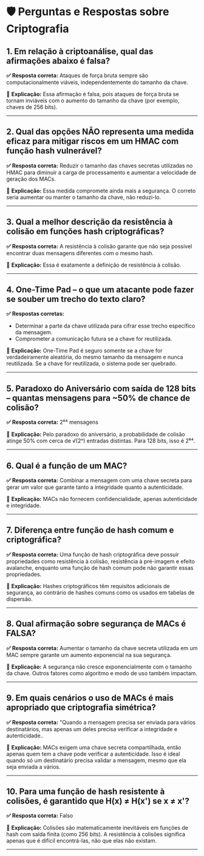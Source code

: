 # 🛡️ Perguntas e Respostas sobre Criptografia

## 1. Em relação à criptoanálise, qual das afirmações abaixo é falsa?

**✅  Resposta correta:** Ataques de força bruta sempre são computacionalmente viáveis, independentemente do tamanho da chave.

🔴 **Explicação:** Essa afirmação é falsa, pois ataques de força bruta se tornam inviáveis com o aumento do tamanho da chave (por exemplo, chaves de 256 bits).

---

## 2. Qual das opções NÃO representa uma medida eficaz para mitigar riscos em um HMAC com função hash vulnerável?

**✅  Resposta correta:** Reduzir o tamanho das chaves secretas utilizadas no HMAC para diminuir a carga de processamento e aumentar a velocidade de geração dos MACs.

🔴 **Explicação:** Essa medida compromete ainda mais a segurança. O correto seria aumentar ou manter o tamanho da chave, não reduzi-lo.

---

## 3. Qual a melhor descrição da resistência à colisão em funções hash criptográficas?

**✅ Resposta correta:** A resistência à colisão garante que não seja possível encontrar duas mensagens diferentes com o mesmo hash.

🔴 **Explicação:** Essa é exatamente a definição de resistência à colisão.

---

## 4. One-Time Pad – o que um atacante pode fazer se souber um trecho do texto claro?

**✅ Respostas corretas:**
- Determinar a parte da chave utilizada para cifrar esse trecho específico da mensagem.
- Comprometer a comunicação futura se a chave for reutilizada.

🔴 **Explicação:** One-Time Pad é seguro somente se a chave for verdadeiramente aleatória, do mesmo tamanho da mensagem e nunca reutilizada. Se a chave for reutilizada, o sistema pode ser quebrado.

---

## 5. Paradoxo do Aniversário com saída de 128 bits – quantas mensagens para ~50% de chance de colisão?

**✅ Resposta correta:** 2⁶⁴ mensagens

🔴 **Explicação:** Pelo paradoxo do aniversário, a probabilidade de colisão atinge 50% com cerca de √(2ⁿ) entradas distintas. Para 128 bits, isso é 2⁶⁴.

---

## 6. Qual é a função de um MAC?

**✅ Resposta correta:** Combinar a mensagem com uma chave secreta para gerar um valor que garante tanto a integridade quanto a autenticidade.

🔴 **Explicação:** MACs não fornecem confidencialidade, apenas autenticidade e integridade.

---

## 7. Diferença entre função de hash comum e criptográfica?

**✅ Resposta correta:** Uma função de hash criptográfica deve possuir propriedades como resistência à colisão, resistência à pré-imagem e efeito avalanche, enquanto uma função de hash comum pode não garantir essas propriedades.

🔴 **Explicação:** Hashes criptográficos têm requisitos adicionais de segurança, ao contrário de hashes comuns como os usados em tabelas de dispersão.

---

## 8. Qual afirmação sobre segurança de MACs é FALSA?

**✅  Resposta correta:** Aumentar o tamanho da chave secreta utilizada em um MAC sempre garante um aumento exponencial na sua segurança.

🔴 **Explicação:** A segurança não cresce exponencialmente com o tamanho da chave. Outros fatores como algoritmo e modo de uso também impactam.

---

## 9. Em quais cenários o uso de MACs é mais apropriado que criptografia simétrica?

**✅ Resposta correta:** "Quando a mensagem precisa ser enviada para vários destinatários, mas apenas um deles precisa verificar a integridade e autenticidade..

🔴 **Explicação:** 
MACs exigem uma chave secreta compartilhada, então apenas quem tem a chave pode verificar a autenticidade. Isso é ideal quando só um destinatário precisa validar a mensagem, mesmo que ela seja enviada a vários.

---

## 10. Para uma função de hash resistente à colisões, é garantido que H(x) ≠ H(x') se x ≠ x'?

**✅  Resposta correta:** Falso

🔴 **Explicação:** Colisões são matematicamente inevitáveis em funções de hash com saída finita (como 256 bits). A resistência à colisões significa apenas que é difícil encontrá-las, não que elas não existam.

---
